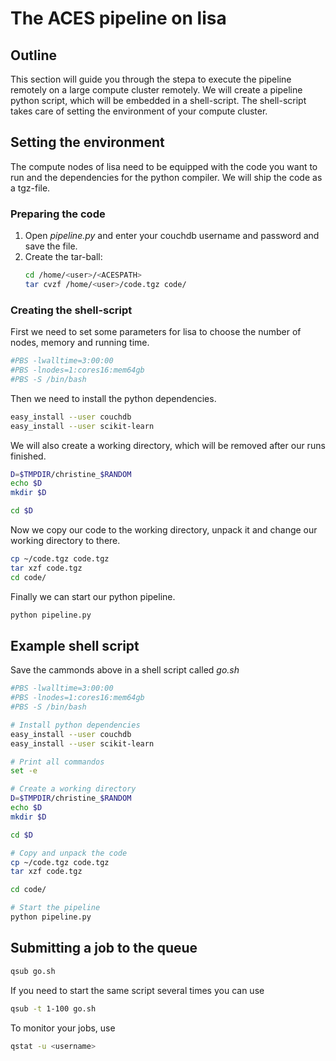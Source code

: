 # The ACES pipeline on lisa

## Outline
This section will guide you through the stepa to execute the pipeline remotely on a large compute cluster remotely.
We will create a pipeline python script, which will be embedded in a shell-script.
The shell-script takes care of setting the environment of your compute cluster.

## Setting the environment
The compute nodes of lisa need to be equipped with the code you want to run and the dependencies for the python compiler.
We will ship the code as a tgz-file.

### Preparing the code
1) Open *pipeline.py* and enter your couchdb username and password and save the file.
2) Create the tar-ball:
   ```sh
   cd /home/<user>/<ACESPATH>
   tar cvzf /home/<user>/code.tgz code/ 
   ``` 

### Creating the shell-script

First we need to set some parameters for lisa to choose the number of nodes, memory and running time.

```sh
#PBS -lwalltime=3:00:00
#PBS -lnodes=1:cores16:mem64gb
#PBS -S /bin/bash
``` 

Then we need to install the python dependencies.

```sh
easy_install --user couchdb
easy_install --user scikit-learn
```

We will also create a working directory, which will be removed after our runs finished.

```sh
D=$TMPDIR/christine_$RANDOM
echo $D
mkdir $D

cd $D
```

Now we copy our code to the working directory, unpack it and change our working directory to there.
```sh
cp ~/code.tgz code.tgz
tar xzf code.tgz
cd code/
```

Finally we can start our python pipeline.
```sh
python pipeline.py
```

## Example shell script
Save the cammonds above in a shell script called *go.sh*

```sh
#PBS -lwalltime=3:00:00
#PBS -lnodes=1:cores16:mem64gb
#PBS -S /bin/bash

# Install python dependencies
easy_install --user couchdb
easy_install --user scikit-learn

# Print all commandos
set -e

# Create a working directory
D=$TMPDIR/christine_$RANDOM
echo $D
mkdir $D

cd $D

# Copy and unpack the code
cp ~/code.tgz code.tgz
tar xzf code.tgz

cd code/

# Start the pipeline
python pipeline.py
```

## Submitting a job to the queue

```sh
qsub go.sh
```

If you need to start the same script several times you can use
```sh
qsub -t 1-100 go.sh
```

To monitor your jobs, use
```sh
qstat -u <username>
```

